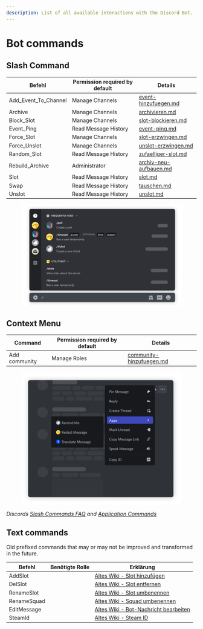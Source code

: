 ```yaml
---
description: List of all available interactions with the Discord Bot.
---
```


# Bot commands

## Slash Command

| Befehl                  | Permission required by default | Details                                                    |
| ----------------------- | ------------------------------ | ---------------------------------------------------------- |
| Add\_Event\_To\_Channel | Manage Channels                | [event-hinzufuegen.md](event-hinzufuegen.md "mention")     |
| Archive                 | Manage Channels                | [archivieren.md](archivieren.md "mention")                 |
| Block\_Slot             | Manage Channels                | [slot-blockieren.md](slot-blockieren.md "mention")         |
| Event\_Ping             | Read Message History           | [event-ping.md](event-ping.md "mention")                   |
| Force\_Slot             | Manage Channels                | [slot-erzwingen.md](slot-erzwingen.md "mention")           |
| Force\_Unslot           | Manage Channels                | [unslot-erzwingen.md](unslot-erzwingen.md "mention")       |
| Random\_Slot            | Read Message History           | [zufaelliger-slot.md](zufaelliger-slot.md "mention")       |
| Rebuild\_Archive        | Administrator                  | [archiv-neu-aufbauen.md](archiv-neu-aufbauen.md "mention") |
| Slot                    | Read Message History           | [slot.md](slot.md "mention")                               |
| Swap                    | Read Message History           | [tauschen.md](tauschen.md "mention")                       |
| Unslot                  | Read Message History           | [unslot.md](unslot.md "mention")                           |

<figure><img src="../../../.gitbook/assets/discord-slash-command (1).png" alt=""><figcaption></figcaption></figure>

## Context Menu

| Command       | Permission required by default | Details                                                        |
| ------------- | ------------------------------ | -------------------------------------------------------------- |
| Add community | Manage Roles                   | [community-hinzufuegen.md](community-hinzufuegen.md "mention") |

<figure><img src="../../../.gitbook/assets/discord-message-context-menu (1).png" alt=""><figcaption></figcaption></figure>

_Discords_ [_Slash Commands FAQ_](https://support.discord.com/hc/en-us/articles/1500000368501-Slash-Commands-FAQ) _and_ [_Application Commands_](https://discord.com/developers/docs/interactions/application-commands)

## Text commands

Old prefixed commands that may or may not be improved and transformed in the future.

<table><thead><tr><th>Befehl</th><th data-type="select">Benötigte Rolle</th><th>Erklärung</th></tr></thead><tbody><tr><td>AddSlot</td><td></td><td><a href="https://wiki.armamachtbock.de/de/Slotbot/Befehle/EventManage/AddSlot">Altes Wiki - Slot hinzufügen</a></td></tr><tr><td>DelSlot</td><td></td><td><a href="https://wiki.armamachtbock.de/de/Slotbot/Befehle/EventManage/DelSlot">Altes Wiki - Slot entfernen</a></td></tr><tr><td>RenameSlot</td><td></td><td><a href="https://wiki.armamachtbock.de/de/Slotbot/Befehle/EventManage/RenameSlot">Altes Wiki - Slot umbenennen</a></td></tr><tr><td>RenameSquad</td><td></td><td><a href="https://wiki.armamachtbock.de/de/Slotbot/Befehle/EventManage/RenameSquad">Altes Wiki - Squad umbenennen</a></td></tr><tr><td>EditMessage</td><td></td><td><a href="https://wiki.armamachtbock.de/de/Slotbot/Befehle/EventManage/EditMessage">Altes Wiki - Bot-Nachricht bearbeiten</a></td></tr><tr><td>SteamId</td><td></td><td><a href="https://wiki.armamachtbock.de/de/Slotbot/Befehle/Everyone/SteamId">Altes Wiki - Steam ID</a></td></tr></tbody></table>
